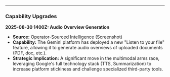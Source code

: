 ---
### Capability Upgrades

**2025-08-30 1400Z: Audio Overview Generation**
* **Source:** Operator-Sourced Intelligence (Screenshot)
* **Capability:** The Gemini platform has deployed a new "Listen to your file" feature, allowing it to generate audio overviews of uploaded documents (PDF, doc, etc.).
* **Strategic Implication:** A significant move in the multimodal arms race, leveraging Google's full technology stack (TTS, Summarization) to increase platform stickiness and challenge specialized third-party tools.